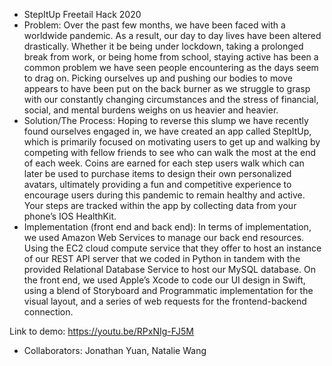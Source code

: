 * StepItUp Freetail Hack 2020
* Problem: Over the past few months, we have been faced with a worldwide pandemic. As a result, our day to day lives have been altered drastically. Whether it be being under lockdown, taking a prolonged break from work, or being home from school, staying active has been a common problem we have seen people encountering as the days seem to drag on. Picking ourselves up and pushing our bodies to move appears to have been put on the back burner as we struggle to grasp with our constantly changing circumstances and the stress of financial, social, and mental burdens weighs on us heavier and heavier.
* Solution/The Process: Hoping to reverse this slump we have recently found ourselves engaged in, we have created an app called StepItUp, which is primarily focused on motivating users to get up and walking by competing with fellow friends to see who can walk the most at the end of each week. Coins are earned for each step users walk which can later be used to purchase items to design their own personalized avatars, ultimately providing a fun and competitive experience to encourage users during this pandemic to remain healthy and active. Your steps are tracked within the app by collecting data from your phone’s IOS HealthKit.
* Implementation (front end and back end): In terms of implementation, we used Amazon Web Services to manage our back end resources. Using the EC2 cloud compute service that they offer to host an instance of our REST API server that we coded in Python in tandem with the provided Relational Database Service to host our MySQL database. On the front end, we used Apple’s Xcode to code our UI design in Swift, using a blend of Storyboard and Programmatic implementation for the visual layout, and a series of web requests for the frontend-backend connection.

Link to demo: https://youtu.be/RPxNIg-FJ5M
* Collaborators: Jonathan Yuan, Natalie Wang
